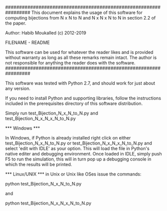 #################################################################
This document explains the usage of this software for computing bijections from N x N to N and N x N x N to N in section 2.2 of the paper.

Author: Habib Moukalled (c) 2012-2019

FILENAME - README

This software can be used for whatever the reader likes and is provided without warranty as long as all these remarks remain intact. The author is not responsible for anything the reader does with the software.
#################################################################

This software was tested with Python 2.7, and should work for just about any version.

If you need to install Python and supporting libraries, follow the instructions included in the prerequisites directory of this software distribution.

Simply run test_Bijection_N_x_N_to_N.py and test_Bijection_N_x_N_x_N_to_N.py

*** Windows ***

In Windows, if Python is already installed right click on either test_Bijection_N_x_N_to_N.py or test_Bijection_N_x_N_x_N_to_N.py and select 'edit with IDLE' as your option. This will load the file in Python's native editer and debugging environment. Once loaded in IDLE, simply push F5 to run the simulation, this will in turn pop up a debugging console in which the results will be printed.

*** Linux/UNIX ***
in Unix or Unix like OSes issue the commands:

python test_Bijection_N_x_N_to_N.py

and

python test_Bijection_N_x_N_x_N_to_N.py



